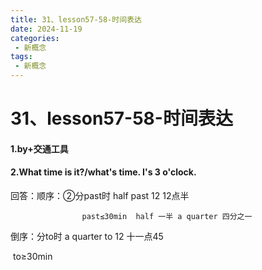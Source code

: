 ```yaml
---
title: 31、lesson57-58-时间表达
date: 2024-11-19
categories:
 - 新概念
tags:
 - 新概念
---
```




# 31、lesson57-58-时间表达



#### 1.by+交通工具

#### 2.What time is it?/what's  time. I's 3 o'clock.

回答：顺序：②分past时 half past 12 12点半

 					past≤30min  half 一半 a quarter 四分之一

倒序：分to时  a quarter to 12 十一点45      

​					to≥30min 